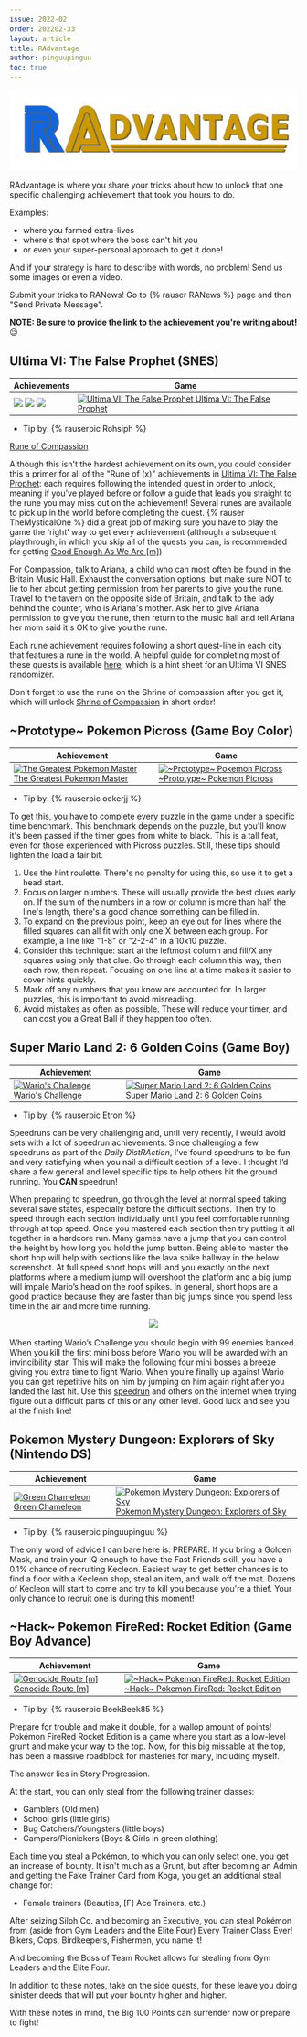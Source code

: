 ```yaml
---
issue: 2022-02
order: 202202-33
layout: article
title: RAdvantage
author: pinguupinguu
toc: true
---
```


![](../../img/radvantage.png)

RAdvantage is where you share your tricks about how to unlock that one specific challenging achievement that took you hours to do.

Examples:

- where you farmed extra-lives
- where's that spot where the boss can't hit you
- or even your super-personal approach to get it done!

And if your strategy is hard to describe with words, no problem! Send us some images or even a video.

Submit your tricks to RANews! Go to {% rauser RANews %} page and then "Send Private Message".

**NOTE: Be sure to provide the link to the achievement you're writing about!** :wink:

## Ultima VI: The False Prophet (SNES)

| Achievements                                                                                                                                                                                                                                                                                                                                                                                                   | Game                                                                                                                                                                                                                                                                  |
| -------------------------------------------------------------------------------------------------------------------------------------------------------------------------------------------------------------------------------------------------------------------------------------------------------------------------------------------------------------------------------------------------------------- | --------------------------------------------------------------------------------------------------------------------------------------------------------------------------------------------------------------------------------------------------------------------- |
| [![](https://s3-eu-west-1.amazonaws.com/i.retroachievements.org/Badge/149767.png)](https://retroachievements.org/achievement/135044) [![](https://s3-eu-west-1.amazonaws.com/i.retroachievements.org/Badge/149775.png)](https://retroachievements.org/achievement/135136) [![](https://s3-eu-west-1.amazonaws.com/i.retroachievements.org/Badge/149764.png)](https://retroachievements.org/achievement/135052) | <a class="gameicon-link" href="https://retroachievements.org/game/1289" target="_blank" rel="noopener"> <img class="gameicon" src="https://retroachievements.org/Images/029912.png" alt="Ultima VI: The False Prophet"> <span>Ultima VI: The False Prophet</span></a> |

* Tip by: {% rauserpic Rohsiph %}

[Rune of Compassion](https://retroachievements.org/achievement/135044)

Although this isn't the hardest achievement on its own, you could consider this a primer for all of the "Rune of (x)" achievements in [Ultima VI: The False Prophet](https://retroachievements.org/game/1289): each requires following the intended quest in order to unlock, meaning if you've played before or follow a guide that leads you straight to the rune you may miss out on the achievement! Several runes are available to pick up in the world before completing the quest. {% rauser TheMysticalOne %} did a great job of making sure you have to play the game the 'right' way to get every achievement (although a subsequent playthrough, in which you skip all of the quests you can, is recommended for getting [Good Enough As We Are [m]](https://retroachievements.org/achievement/135136))

For Compassion, talk to Ariana, a child who can most often be found in the Britain Music Hall. Exhaust the conversation options, but make sure NOT to lie to her about getting permission from her parents to give you the rune. Travel to the tavern on the opposite side of Britain, and talk to the lady behind the counter, who is Ariana's mother. Ask her to give Ariana permission to give you the rune, then return to the music hall and tell Ariana her mom said it's OK to give you the rune.

Each rune achievement requires following a short quest-line in each city that features a rune in the world. A helpful guide for completing most of these quests is available [here](https://arya-iwakura.github.io/Ultima6Randomizer/guide.html), which is a hint sheet for an Ultima VI SNES randomizer.

Don't forget to use the rune on the Shrine of compassion after you get it, which will unlock [Shrine of Compassion](https://retroachievements.org/achievement/135052) in short order!

## ~Prototype~ Pokemon Picross (Game Boy Color)

| Achievement                                                                                                                                                                                                                                                                                              | Game                                                                                                                                                                                                                                                                 |
| -------------------------------------------------------------------------------------------------------------------------------------------------------------------------------------------------------------------------------------------------------------------------------------------------------- | -------------------------------------------------------------------------------------------------------------------------------------------------------------------------------------------------------------------------------------------------------------------- |
| <a class="gameicon-link" href="https://retroachievements.org/achievement/125517" target="_blank" rel="noopener"> <img class="gameicon" src="https://s3-eu-west-1.amazonaws.com/i.retroachievements.org/Badge/143827.png" alt="The Greatest Pokemon Master"> <span>The Greatest Pokemon Master</span></a> | <a class="gameicon-link" href="https://retroachievements.org/game/16597" target="_blank" rel="noopener"> <img class="gameicon" src="https://retroachievements.org/Images/039618.png" alt="~Prototype~ Pokemon Picross"> <span>~Prototype~ Pokemon Picross</span></a> |

* Tip by: {% rauserpic ockerjj %}

To get this, you have to complete every puzzle in the game under a specific time benchmark. This benchmark depends on the puzzle, but you'll know it's been passed if the timer goes from white to black.
This is a tall feat, even for those experienced with Picross puzzles. Still, these tips should lighten the load a fair bit.
1. Use the hint roulette. There's no penalty for using this, so use it to get a head start.
2. Focus on larger numbers. These will usually provide the best clues early on. If the sum of the numbers in a row or column is more than half the line's length, there's a good chance something can be filled in.
3. To expand on the previous point, keep an eye out for lines where the filled squares can all fit with only one X between each group. For example, a line like "1-8" or "2-2-4" in a 10x10 puzzle.
4. Consider this technique: start at the leftmost column and fill/X any squares using only that clue. Go through each column this way, then each row, then repeat. Focusing on one line at a time makes it easier to cover hints quickly.
5. Mark off any numbers that you know are accounted for. In larger puzzles, this is important to avoid misreading.
6. Avoid mistakes as often as possible. These will reduce your timer, and can cost you a Great Ball if they happen too often.

## Super Mario Land 2: 6 Golden Coins (Game Boy)

| Achievement                                                                                                                                                                                                                                                                        | Game                                                                                                                                                                                                                                                                             |
| ---------------------------------------------------------------------------------------------------------------------------------------------------------------------------------------------------------------------------------------------------------------------------------- | -------------------------------------------------------------------------------------------------------------------------------------------------------------------------------------------------------------------------------------------------------------------------------- |
| <a class="gameicon-link" href="https://retroachievements.org/achievement/20121" target="_blank" rel="noopener"> <img class="gameicon" src="https://s3-eu-west-1.amazonaws.com/i.retroachievements.org/Badge/20095.png" alt="Wario's Challenge"> <span>Wario's Challenge</span></a> | <a class="gameicon-link" href="https://retroachievements.org/game/540" target="_blank" rel="noopener"> <img class="gameicon" src="https://retroachievements.org/Images/035744.png" alt="Super Mario Land 2: 6 Golden Coins"> <span>Super Mario Land 2: 6 Golden Coins</span></a> |

* Tip by: {% rauserpic Etron %}

Speedruns can be very challenging and, until very recently, I would avoid sets with a lot of speedrun achievements. Since challenging a few speedruns as part of the *Daily DistRAction*, I’ve found speedruns to be fun and very satisfying when you nail a difficult section of a level. I thought I’d share a few general and level specific tips to help others hit the ground running. You **CAN** speedrun!

When preparing to speedrun, go through the level at normal speed taking several save states, especially before the difficult sections. Then try to speed through each section individually until you feel comfortable running through at top speed. Once you mastered each section then try putting it all together in a hardcore run. Many games have a jump that you can control the height by how long you hold the jump button. Being able to master the short hop will help with sections like the lava spike hallway in the below screenshot. At full speed short hops will land you exactly on the next platforms where a medium jump will overshoot the platform and a big jump will impale Mario’s head on the roof spikes. In general, short hops are a good practice because they are faster than big jumps since you spend less time in the air and more time running.

<p align="center">
  <img src="https://i.imgur.com/a607JrN.png" />
</p>

When starting Wario’s Challenge you should begin with 99 enemies banked. When you kill the first mini boss before Wario you will be awarded with an invincibility star. This will make the following four mini bosses a breeze giving you extra time to fight Wario. When you’re finally up against Wario you can get repetitive hits on him by jumping on him again right after you landed the last hit. Use this [speedrun](https://youtu.be/U_1b27uP2rY) and others on the internet when trying figure out a difficult parts of this or any other level. Good luck and see you at the finish line!

## Pokemon Mystery Dungeon: Explorers of Sky (Nintendo DS)

| Achievement                                                                                                                                                                                                                                                                      | Game                                                                                                                                                                                                                                                                                             |
| -------------------------------------------------------------------------------------------------------------------------------------------------------------------------------------------------------------------------------------------------------------------------------- | ------------------------------------------------------------------------------------------------------------------------------------------------------------------------------------------------------------------------------------------------------------------------------------------------ |
| <a class="gameicon-link" href="https://retroachievements.org/achievement/137067" target="_blank" rel="noopener"> <img class="gameicon" src="https://s3-eu-west-1.amazonaws.com/i.retroachievements.org/Badge/152283.png" alt="Green Chameleon"> <span>Green Chameleon</span></a> | <a class="gameicon-link" href="https://retroachievements.org/game/14853" target="_blank" rel="noopener"> <img class="gameicon" src="https://retroachievements.org/Images/042484.png" alt="Pokemon Mystery Dungeon: Explorers of Sky"> <span>Pokemon Mystery Dungeon: Explorers of Sky</span></a> |

* Tip by: {% rauserpic pinguupinguu %}

The only word of advice I can bare here is: PREPARE. If you bring a Golden Mask, and train your IQ enough to have the Fast Friends skill, you have a 0.1% chance of recruiting Kecleon. Easiest way to get better chances is to find a floor with a Kecleon shop, steal an item, and walk off the mat. Dozens of Kecleon will start to come and try to kill you because you're a thief. Your only chance to recruit one is during this moment!

## ~Hack~ Pokemon FireRed: Rocket Edition (Game Boy Advance)

| Achievement                                                                                                                                                                                                                                                                            | Game                                                                                                                                                                                                                                                                                       |
| -------------------------------------------------------------------------------------------------------------------------------------------------------------------------------------------------------------------------------------------------------------------------------------- | ------------------------------------------------------------------------------------------------------------------------------------------------------------------------------------------------------------------------------------------------------------------------------------------ |
| <a class="gameicon-link" href="https://retroachievements.org/achievement/119584" target="_blank" rel="noopener"> <img class="gameicon" src="https://s3-eu-west-1.amazonaws.com/i.retroachievements.org/Badge/130292.png" alt="Genocide Route [m]"> <span>Genocide Route [m]</span></a> | <a class="gameicon-link" href="https://retroachievements.org/game/14408" target="_blank" rel="noopener"> <img class="gameicon" src="https://retroachievements.org/Images/036005.png" alt="~Hack~ Pokemon FireRed: Rocket Edition"> <span>~Hack~ Pokemon FireRed: Rocket Edition</span></a> |

* Tip by: {% rauserpic BeekBeek85 %}

Prepare for trouble and make it double, for a wallop amount of points! Pokémon FireRed Rocket Edition is a game where you start as a low-level grunt and make your way to the top. Now, for this big missable at the top, has been a massive roadblock for masteries for many, including myself.

The answer lies in Story Progression.

At the start, you can only steal from the following trainer classes:
- Gamblers (Old men)
- School girls (little girls)
- Bug Catchers/Youngsters (little boys)
- Campers/Picnickers (Boys & Girls in green clothing)

Each time you steal a Pokémon, to which you can only select one, you get an increase of bounty. It isn't much as a Grunt, but after becoming an Admin and getting the Fake Trainer Card from Koga, you get an additional steal change for:

- Female trainers (Beauties, [F] Ace Trainers, etc.)

After seizing Silph Co. and becoming an Executive, you can steal Pokémon from (aside from Gym Leaders and the Elite Four) Every Trainer Class Ever! Bikers, Cops, Birdkeepers, Fishermen, you name it!

And becoming the Boss of Team Rocket allows for stealing from Gym Leaders and the Elite Four.

In addition to these notes, take on the side quests, for these leave you doing sinister deeds that will put your bounty higher and higher.

With these notes in mind, the Big 100 Points can surrender now or prepare to fight!
